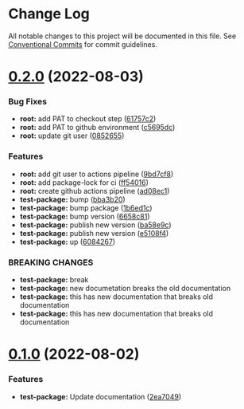 # Change Log

All notable changes to this project will be documented in this file.
See [Conventional Commits](https://conventionalcommits.org) for commit guidelines.

# [0.2.0](https://github.com/jwhazel/monorepo-test/compare/v0.1.0...v0.2.0) (2022-08-03)


### Bug Fixes

* **root:** add PAT to checkout step ([61757c2](https://github.com/jwhazel/monorepo-test/commit/61757c27e8ee467ef014f85344aa55a2764d3d5b))
* **root:** add PAT to github environment ([c5695dc](https://github.com/jwhazel/monorepo-test/commit/c5695dcf824d35f6c2ee63aed6143bf999c3a9f9))
* **root:** update git user ([0852655](https://github.com/jwhazel/monorepo-test/commit/085265527e297061df757398017341a64eaab0c0))


### Features

* **root:** add git user to actions pipeline ([9bd7cf8](https://github.com/jwhazel/monorepo-test/commit/9bd7cf82bf9dfa36133b9f76c8e465127092e365))
* **root:** add package-lock for ci ([ff54016](https://github.com/jwhazel/monorepo-test/commit/ff54016864a0291d334fc5cb5096e7ded3a1159e))
* **root:** create github actions pipeline ([ad08ec1](https://github.com/jwhazel/monorepo-test/commit/ad08ec15077ac8be9dd55002d0828a5abfd0d947))
* **test-package:** bump ([bba3b20](https://github.com/jwhazel/monorepo-test/commit/bba3b20992b47ba55f979dca04e9872ccc19ad39))
* **test-package:** bump package ([1b6ed1c](https://github.com/jwhazel/monorepo-test/commit/1b6ed1cd5e3efc9fca50a6f183ffd107fc775df1))
* **test-package:** bump version ([6658c81](https://github.com/jwhazel/monorepo-test/commit/6658c819d0768ede2efab7352ff4bf943b84dee8))
* **test-package:** publish new version ([ba58e9c](https://github.com/jwhazel/monorepo-test/commit/ba58e9c706be3cc8e9af2d7eaeaf24bcfaba7f1d))
* **test-package:** publish new version ([e5108f4](https://github.com/jwhazel/monorepo-test/commit/e5108f4a43c8089d3c2be481e7b5237fbc33018e))
* **test-package:** up ([6084267](https://github.com/jwhazel/monorepo-test/commit/6084267de0aec9e62116f471b0fcab0154e12b0d))


### BREAKING CHANGES

* **test-package:** break
* **test-package:** new documetation breaks the old documentation
* **test-package:** this has new documentation that breaks old documentation
* **test-package:** this has new documentation that breaks old documentation





# [0.1.0](https://github.com/jwhazel/monorepo-test/compare/v0.0.1...v0.1.0) (2022-08-02)


### Features

* **test-package:** Update documentation ([2ea7049](https://github.com/jwhazel/monorepo-test/commit/2ea70499eb1dc900b4f852ad392d31f60275fc0a))
